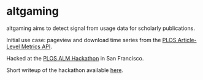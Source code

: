 altgaming
=========

altgaming aims to detect signal from usage data for scholarly publications.

Initial use case: pageview and download time series from the [PLOS Article-Level Metrics API](http://api.plos.org/alm/using-the-alm-api/).

Hacked at the [PLOS ALM Hackathon](http://tinyurl.com/covnyjv) in San Francisco.

Short writeup of the hackathon available [here][h].

[h]: https://sites.google.com/site/altmetricsworkshop/altmetrics-hackathon?pli=1
